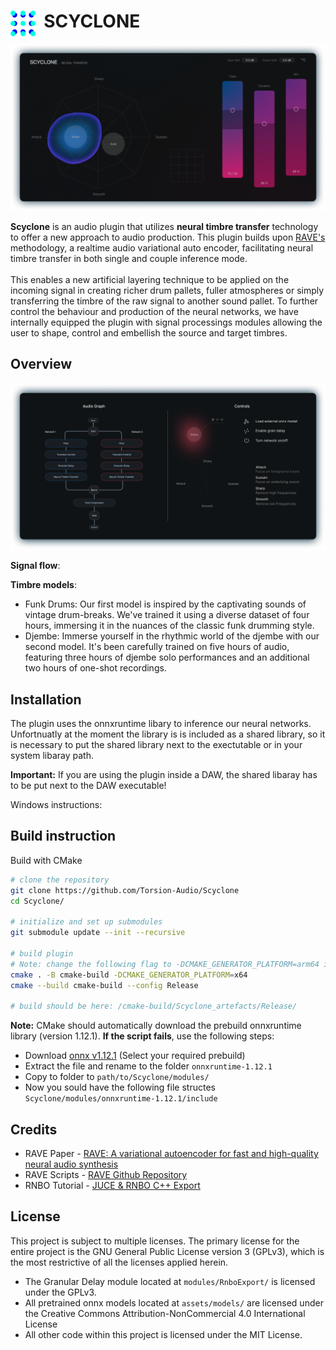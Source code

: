 # <img style="float: left;" src="assets/pictures/logo.png" width="40" /> &nbsp; SCYCLONE
![interface](assets/pictures/interface.png)

**Scyclone** is an audio plugin that utilizes **neural timbre transfer** technology to offer a new approach to audio production. This plugin builds upon [RAVE's](https://github.com/acids-ircam/RAVE) methodology, a realtime audio variational auto encoder, facilitating neural timbre transfer in both single and couple inference mode. <br /><br />
This enables a new artificial layering technique to be applied on the incoming signal in creating richer drum pallets, fuller atmospheres or simply transferring the timbre of the raw signal to another sound pallet. To further control the behaviour and production of the neural networks, we have internally equipped the plugin with signal processings modules allowing the user to shape, control and embellish the  source and target timbres.

## Overview
![signal_flow](assets/pictures/signal_flow_control.png)

**Signal flow**:

**Timbre models**:
- Funk Drums: Our first model is inspired by the captivating sounds of vintage drum-breaks. We've trained it using a diverse dataset of four hours, immersing it in the nuances of the classic funk drumming style.
- Djembe: Immerse yourself in the rhythmic world of the djembe with our second model. It's been carefully trained on five hours of audio, featuring three hours of djembe solo performances and an additional two hours of one-shot recordings.

## Installation
The plugin uses the onnxruntime libary to inference our neural networks. Unfortnuatly at the moment the library is is included as a shared library, so it is necessary to put the shared library next to the exectutable or in your system libaray path. 

**Important:** If you are using the plugin inside a DAW, the shared libaray has to be put next to the DAW executable!

Windows instructions:


## Build instruction
Build with CMake
```bash
# clone the repository
git clone https://github.com/Torsion-Audio/Scyclone
cd Scyclone/

# initialize and set up submodules
git submodule update --init --recursive

# build plugin
# Note: change the following flag to -DCMAKE_GENERATOR_PLATFORM=arm64 if you are using apple silicon 
cmake . -B cmake-build -DCMAKE_GENERATOR_PLATFORM=x64 
cmake --build cmake-build --config Release

# build should be here: /cmake-build/Scyclone_artefacts/Release/
```

**Note:** CMake should automatically download the prebuild onnxruntime library (version 1.12.1). **If the script fails**, use the following steps:
- Download [onnx v1.12.1](https://github.com/microsoft/onnxruntime/releases/tag/v1.12.1) (Select your required prebuild)
- Extract the file and rename to the folder ```onnxruntime-1.12.1```
- Copy to folder to ```path/to/Scyclone/modules/```
- Now you sould have the following file structes ```Scyclone/modules/onnxruntime-1.12.1/include```

## Credits

- RAVE Paper - [RAVE: A variational autoencoder for fast and high-quality neural audio synthesis](https://arxiv.org/abs/2111.05011)
- RAVE Scripts - [RAVE Github Repository](https://github.com/acids-ircam/RAVE)
- RNBO Tutorial - [JUCE & RNBO C++ Export](https://kengo.dev/posts/jr-granular)

## License
This project is subject to multiple licenses. The primary license for the entire project is the GNU General Public License version 3 (GPLv3), which is the most restrictive of all the licenses applied herein.
 - The Granular Delay module located at ```modules/RnboExport/``` is licensed under the GPLv3.
 - All pretrained onnx models located at ```assets/models/``` are licensed under the Creative Commons Attribution-NonCommercial 4.0 International License 
 - All other code within this project is licensed under the MIT License.
